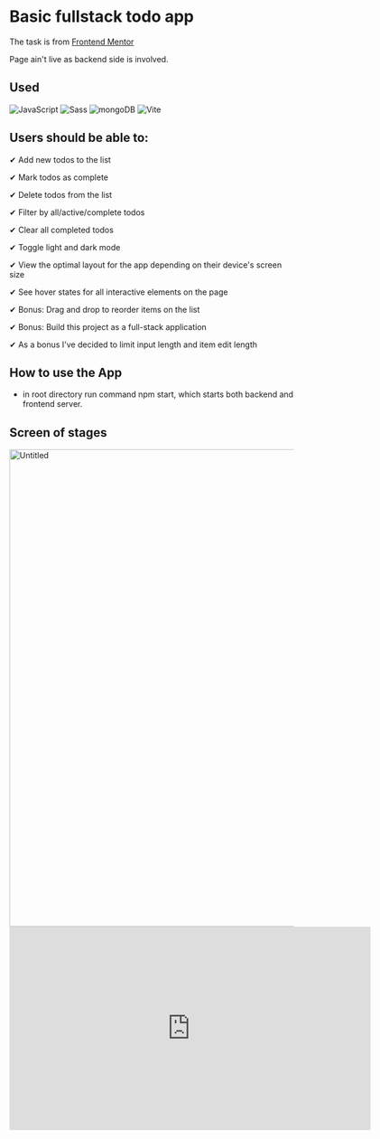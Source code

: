 # Basic fullstack todo app

The task is from [Frontend Mentor](https://www.frontendmentor.io/challenges/todo-app-Su1_KokOW)

Page ain't live as backend side is involved.

## Used
<p align="left">
  <img src="https://img.icons8.com/color/48/000000/javascript.png" alt="JavaScript"/>
  <img src="https://img.icons8.com/color/48/000000/sass.png" alt="Sass"/>
  <img src="https://img.icons8.com/?size=48&id=bosfpvRzNOG8&format=png&color=000000" alt="mongoDB"/>
  <img src="https://img.icons8.com/?size=48&id=dJjTWMogzFzg&format=png" alt="Vite"/>
</p>


## Users should be able to:

   ✔ Add new todos to the list
   
   ✔ Mark todos as complete
   
   ✔ Delete todos from the list
   
   ✔ Filter by all/active/complete todos
   
   ✔ Clear all completed todos
   
   ✔ Toggle light and dark mode
   
   ✔ View the optimal layout for the app depending on their device's screen size
   
   ✔ See hover states for all interactive elements on the page
   
   ✔ Bonus: Drag and drop to reorder items on the list

   ✔ Bonus: Build this project as a full-stack application
   
   ✔ As a bonus I've decided to limit input length and item edit length

## How to use the App
- in root directory run command npm start, which starts both backend and frontend server.

## Screen of stages
<img width="845" alt="Untitled" src="https://github.com/Bilek-Petr/todo-app-fs/assets/173056555/207f925f-eb0a-4413-8044-8465ae1c5cbf">
<iframe title="vimeo-player" src="https://player.vimeo.com/video/995171717?h=7546351f88" width="640" height="360" frameborder="0"    allowfullscreen></iframe>

